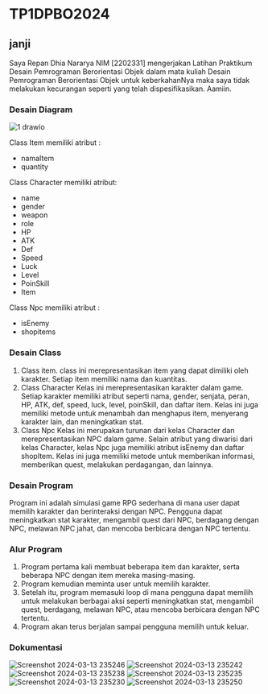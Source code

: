 # TP1DPBO2024

## janji

Saya Repan Dhia Nararya NIM [2202331] mengerjakan Latihan Praktikum Desain Pemrograman Berorientasi Objek dalam mata kuliah Desain Pemrograman Berorientasi Objek untuk keberkahanNya maka saya tidak melakukan kecurangan seperti yang telah dispesifikasikan. Aamiin.

### Desain Diagram
![1 drawio](https://github.com/RepanDh/TP1DPBO2024/assets/133224998/7a42bd6d-39fa-4013-bae5-64d6501e2806)

Class Item memiliki atribut :
- namaItem
- quantity

Class Character memiliki atribut:
- name
- gender
- weapon
- role
- HP
- ATK
- Def
- Speed
- Luck
- Level
- PoinSkill
- Item

Class Npc memiliki atribut :
- isEnemy
- shopitems

### Desain Class
1. Class item.
   class ini merepresentasikan item yang dapat dimiliki oleh karakter. Setiap item memiliki nama dan kuantitas.
2. Class Character
   Kelas ini merepresentasikan karakter dalam game. Setiap karakter memiliki atribut seperti nama, gender, senjata, peran, HP, ATK, def, speed, luck, level, poinSkill, dan   daftar item. Kelas ini juga memiliki metode untuk menambah dan menghapus item, menyerang karakter lain, dan meningkatkan stat.
3. Class Npc
   Kelas ini merupakan turunan dari kelas Character dan merepresentasikan NPC dalam game. Selain atribut yang diwarisi dari kelas Character, kelas Npc juga memiliki atribut isEnemy dan daftar shopItem. Kelas ini juga memiliki metode untuk memberikan informasi, memberikan quest, melakukan perdagangan, dan lainnya.

### Desain Program
Program ini adalah simulasi game RPG sederhana di mana user dapat memilih karakter dan berinteraksi dengan NPC. Pengguna dapat meningkatkan stat karakter, mengambil quest dari NPC, berdagang dengan NPC, melawan NPC jahat, dan mencoba berbicara dengan NPC tertentu.

### Alur Program 
1. Program pertama kali membuat beberapa item dan karakter, serta beberapa NPC dengan item mereka masing-masing.
2. Program kemudian meminta user untuk memilih karakter.
3. Setelah itu, program memasuki loop di mana pengguna dapat memilih untuk melakukan berbagai aksi seperti meningkatkan stat, mengambil quest, berdagang, melawan NPC, atau mencoba berbicara dengan NPC tertentu.
4. Program akan terus berjalan sampai pengguna memilih untuk keluar.

### Dokumentasi
![Screenshot 2024-03-13 235246](https://github.com/RepanDh/TP1DPBO2024/assets/133224998/908a6a1e-afe6-4c7b-a47d-783614c71057)
![Screenshot 2024-03-13 235242](https://github.com/RepanDh/TP1DPBO2024/assets/133224998/711375c9-03a3-4a6f-a936-204fe3a88346)
![Screenshot 2024-03-13 235238](https://github.com/RepanDh/TP1DPBO2024/assets/133224998/333bc542-e2de-4ba7-a65a-84e3510652e7)
![Screenshot 2024-03-13 235235](https://github.com/RepanDh/TP1DPBO2024/assets/133224998/4c992d14-c07f-495e-ab6d-5fa73186009f)
![Screenshot 2024-03-13 235230](https://github.com/RepanDh/TP1DPBO2024/assets/133224998/5033afd1-53f3-458f-98d5-9cfdfbadddd3)
![Screenshot 2024-03-13 235250](https://github.com/RepanDh/TP1DPBO2024/assets/133224998/4a7a4048-178f-4b4b-a6b2-370858393435)

